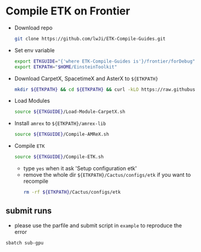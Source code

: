 # Compile ETK on Frontier

* Download repo

    ```bash
    git clone https://github.com/lwJi/ETK-Compile-Guides.git
    ```

* Set env variable

    ```bash
    export ETKGUIDE="{'where ETK-Compile-Guides is'}/frontier/forDebug"
    export ETKPATH="$HOME/EinsteinToolkit"
    ```

* Download CarpetX, SpacetimeX and AsterX to `${ETKPATH}`

    ```bash
    mkdir ${ETKPATH} && cd ${ETKPATH} && curl -kLO https://raw.githubusercontent.com/gridaphobe/CRL/master/GetComponents && chmod a+x GetComponents && ./GetComponents --root Cactus --parallel --no-shallow https://raw.githubusercontent.com/lwJi/ETK-Compile-Guides/main/ThornList/asterx-frontier.th
    ```

* Load Modules

    ```bash
    source ${ETKGUIDE}/Load-Module-CarpetX.sh
    ```

* Install `amrex` to `${ETKPATH}/amrex-lib`

    ```bash
    source ${ETKGUIDE}/Compile-AMReX.sh
    ```

* Compile `ETK`

    ```bash
    source ${ETKGUIDE}/Compile-ETK.sh
    ```
    - type `yes` when it ask 'Setup configuration etk'
    - remove the whole dir `${ETKPATH}/Cactus/configs/etk` if you want to recompile
        ```bash
        rm -rf ${ETKPATH}/Cactus/configs/etk
        ```

## submit runs

* please use the parfile and submit script in `example` to reproduce the error

```
sbatch sub-gpu
```
